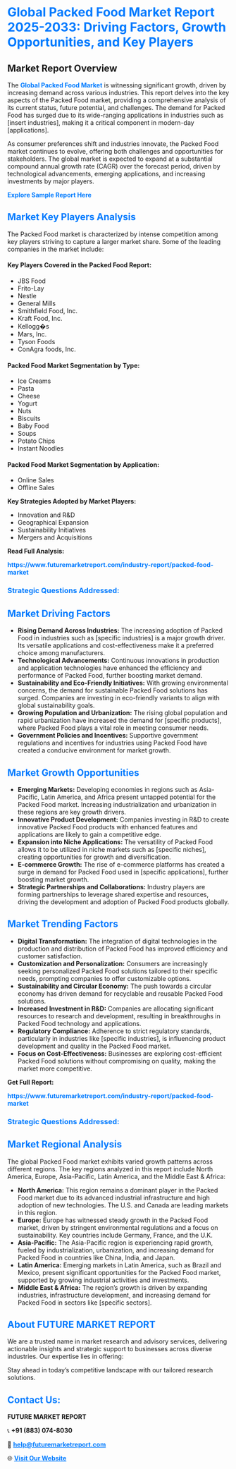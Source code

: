 <h1 style="color: #007BFF;">Global Packed Food Market Report 2025-2033: Driving Factors, Growth Opportunities, and Key Players</h1>

<section id="overview">
<h2>Market Report Overview</h2>
<p>The <a href="https://www.futuremarketreport.com/industry-report/packed-food-market" style="color: #007BFF; text-decoration: none;"><strong>Global Packed Food Market</strong></a> is witnessing significant growth, driven by increasing demand across various industries. This report delves into the key aspects of the Packed Food market, providing a comprehensive analysis of its current status, future potential, and challenges. The demand for Packed Food has surged due to its wide-ranging applications in industries such as [insert industries], making it a critical component in modern-day [applications].</p>
<p>As consumer preferences shift and industries innovate, the Packed Food market continues to evolve, offering both challenges and opportunities for stakeholders. The global market is expected to expand at a substantial compound annual growth rate (CAGR) over the forecast period, driven by technological advancements, emerging applications, and increasing investments by major players.</p>
</section>

<section id="overview">
<p><a href="https://www.futuremarketreport.com/request-sample/reportId=35356" style="color: #007BFF; text-decoration: none;"><strong>Explore Sample Report Here</strong></a></p>
</section>

<section id="key-players">
<h2 style="color: #007BFF;">Market Key Players Analysis</h2>
<p>The Packed Food market is characterized by intense competition among key players striving to capture a larger market share. Some of the leading companies in the market include:</p>
<h4>Key Players Covered in the Packed Food Report:</h4>
<ul><li>JBS Food</li><li>Frito-Lay</li><li>Nestle</li><li>General Mills</li><li>Smithfield Food, Inc.</li><li>Kraft Food, Inc.</li><li>Kellogg�s</li><li>Mars, Inc.</li><li>Tyson Foods</li><li>ConAgra foods, Inc.</li></ul>
<h4>Packed Food Market Segmentation by Type:</h4>
<ul><li>Ice Creams</li><li>Pasta</li><li>Cheese</li><li>Yogurt</li><li>Nuts</li><li>Biscuits</li><li>Baby Food</li><li>Soups</li><li>Potato Chips</li><li>Instant Noodles</li></ul>

<h4>Packed Food Market Segmentation by Application:</h4>
<ul><li>Online Sales</li><li>Offline Sales</li></ul>
<p><strong>Key Strategies Adopted by Market Players:</strong></p>
<ul>
<li>Innovation and R&D</li>
<li>Geographical Expansion</li>
<li>Sustainability Initiatives</li>
<li>Mergers and Acquisitions</li>
</ul>
</section>

<section>
<p><strong>Read Full Analysis: </strong></p><a href="https://www.futuremarketreport.com/industry-report/packed-food-market" style="color: #007BFF; text-decoration: none;"><strong>https://www.futuremarketreport.com/industry-report/packed-food-market</strong></a>
<h3 style="color: #007BFF;">Strategic Questions Addressed:</h3>
</section>

<section id="driving-factors">
<h2 style="color: #007BFF;">Market Driving Factors</h2>
<ul>
<li><strong>Rising Demand Across Industries:</strong> The increasing adoption of Packed Food in industries such as [specific industries] is a major growth driver. Its versatile applications and cost-effectiveness make it a preferred choice among manufacturers.</li>
<li><strong>Technological Advancements:</strong> Continuous innovations in production and application technologies have enhanced the efficiency and performance of Packed Food, further boosting market demand.</li>
<li><strong>Sustainability and Eco-Friendly Initiatives:</strong> With growing environmental concerns, the demand for sustainable Packed Food solutions has surged. Companies are investing in eco-friendly variants to align with global sustainability goals.</li>
<li><strong>Growing Population and Urbanization:</strong> The rising global population and rapid urbanization have increased the demand for [specific products], where Packed Food plays a vital role in meeting consumer needs.</li>
<li><strong>Government Policies and Incentives:</strong> Supportive government regulations and incentives for industries using Packed Food have created a conducive environment for market growth.</li>
</ul>
</section>

<section id="growth-opportunities">
<h2 style="color: #007BFF;">Market Growth Opportunities</h2>
<ul>
<li><strong>Emerging Markets:</strong> Developing economies in regions such as Asia-Pacific, Latin America, and Africa present untapped potential for the Packed Food market. Increasing industrialization and urbanization in these regions are key growth drivers.</li>
<li><strong>Innovative Product Development:</strong> Companies investing in R&D to create innovative Packed Food products with enhanced features and applications are likely to gain a competitive edge.</li>
<li><strong>Expansion into Niche Applications:</strong> The versatility of Packed Food allows it to be utilized in niche markets such as [specific niches], creating opportunities for growth and diversification.</li>
<li><strong>E-commerce Growth:</strong> The rise of e-commerce platforms has created a surge in demand for Packed Food used in [specific applications], further boosting market growth.</li>
<li><strong>Strategic Partnerships and Collaborations:</strong> Industry players are forming partnerships to leverage shared expertise and resources, driving the development and adoption of Packed Food products globally.</li>
</ul>
</section>

<section id="trending-factors">
<h2 style="color: #007BFF;">Market Trending Factors</h2>
<ul>
<li><strong>Digital Transformation:</strong> The integration of digital technologies in the production and distribution of Packed Food has improved efficiency and customer satisfaction.</li>
<li><strong>Customization and Personalization:</strong> Consumers are increasingly seeking personalized Packed Food solutions tailored to their specific needs, prompting companies to offer customizable options.</li>
<li><strong>Sustainability and Circular Economy:</strong> The push towards a circular economy has driven demand for recyclable and reusable Packed Food solutions.</li>
<li><strong>Increased Investment in R&D:</strong> Companies are allocating significant resources to research and development, resulting in breakthroughs in Packed Food technology and applications.</li>
<li><strong>Regulatory Compliance:</strong> Adherence to strict regulatory standards, particularly in industries like [specific industries], is influencing product development and quality in the Packed Food market.</li>
<li><strong>Focus on Cost-Effectiveness:</strong> Businesses are exploring cost-efficient Packed Food solutions without compromising on quality, making the market more competitive.</li>
</ul>
</section>

<section>
<p><strong>Get Full Report: </strong></p><a href="https://www.futuremarketreport.com/industry-report/packed-food-market" style="color: #007BFF; text-decoration: none;"><strong>https://www.futuremarketreport.com/industry-report/packed-food-market</strong></a>
<h3 style="color: #007BFF;">Strategic Questions Addressed:</h3>
</section>


<section id="regional-analysis">
<h2 style="color: #007BFF;">Market Regional Analysis</h2>
<p>The global Packed Food market exhibits varied growth patterns across different regions. The key regions analyzed in this report include North America, Europe, Asia-Pacific, Latin America, and the Middle East & Africa:</p>
<ul>
<li><strong>North America:</strong> This region remains a dominant player in the Packed Food market due to its advanced industrial infrastructure and high adoption of new technologies. The U.S. and Canada are leading markets in this region.</li>
<li><strong>Europe:</strong> Europe has witnessed steady growth in the Packed Food market, driven by stringent environmental regulations and a focus on sustainability. Key countries include Germany, France, and the U.K.</li>
<li><strong>Asia-Pacific:</strong> The Asia-Pacific region is experiencing rapid growth, fueled by industrialization, urbanization, and increasing demand for Packed Food in countries like China, India, and Japan.</li>
<li><strong>Latin America:</strong> Emerging markets in Latin America, such as Brazil and Mexico, present significant opportunities for the Packed Food market, supported by growing industrial activities and investments.</li>
<li><strong>Middle East & Africa:</strong> The region’s growth is driven by expanding industries, infrastructure development, and increasing demand for Packed Food in sectors like [specific sectors].</li>
</ul>
</section>

<footer>
<h2 style="color: #007BFF;">About FUTURE MARKET REPORT</h2>
<p>We are a trusted name in market research and advisory services, delivering actionable insights and strategic support to businesses across diverse industries. Our expertise lies in offering:</p>

<p>Stay ahead in today’s competitive landscape with our tailored research solutions.</p>

<h2 style="color: #007BFF;">Contact Us:</h2>
<p><strong>FUTURE MARKET REPORT</strong></p>
<p>📞 <strong>+91 (883) 074-8030</strong></p>
<p>📧 <strong><a href="mailto:help@futuremarketreport.com" style="color: #007BFF;">help@futuremarketreport.com</a></strong></p>
<p>🌐 <strong><a href="https://www.futuremarketreport.com/" style="color: #007BFF;">Visit Our Website</a></strong></p>
</footer>
